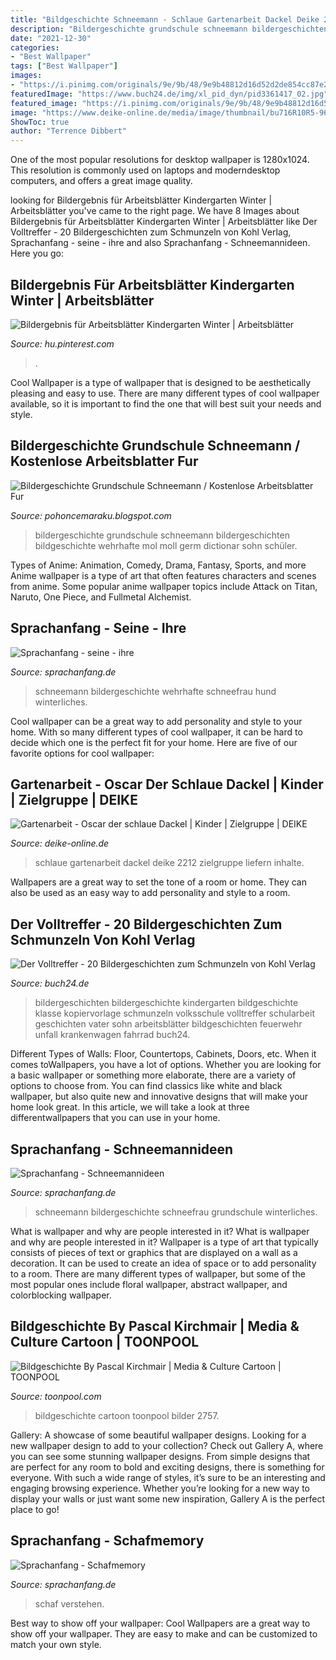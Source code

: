 ```yaml
---
title: "Bildgeschichte Schneemann - Schlaue Gartenarbeit Dackel Deike 2212 Zielgruppe Liefern Inhalte"
description: "Bildergeschichte grundschule schneemann bildergeschichten bildgeschichte wehrhafte mol moll germ dictionar sohn schüler"
date: "2021-12-30"
categories:
- "Best Wallpaper"
tags: ["Best Wallpaper"]
images:
- "https://i.pinimg.com/originals/9e/9b/48/9e9b48812d16d52d2de854cc87e2041b.jpg"
featuredImage: "https://www.buch24.de/img/xl_pid_dyn/pid3361417_02.jpg"
featured_image: "https://i.pinimg.com/originals/9e/9b/48/9e9b48812d16d52d2de854cc87e2041b.jpg"
image: "https://www.deike-online.de/media/image/thumbnail/bu716R10R5-96dpi_720x600.png"
ShowToc: true
author: "Terrence Dibbert"
---
```



One of the most popular resolutions for desktop wallpaper is 1280x1024. This resolution is commonly used on laptops and moderndesktop computers, and offers a great image quality.

	

		
looking for Bildergebnis für Arbeitsblätter Kindergarten Winter | Arbeitsblätter you've came to the right page. We have 8 Images about Bildergebnis für Arbeitsblätter Kindergarten Winter | Arbeitsblätter like Der Volltreffer - 20 Bildergeschichten zum Schmunzeln von Kohl Verlag, Sprachanfang - seine - ihre and also Sprachanfang - Schneemannideen. Here you go:
		
    
## Bildergebnis Für Arbeitsblätter Kindergarten Winter | Arbeitsblätter

<img loading=lazy src="https://i.pinimg.com/originals/bc/e0/4e/bce04e12fb025f2a2c25d7e35fd758a8.jpg" onerror="this.onerror=null;this.src='https://tse1.mm.bing.net/th?id=OIP.DwxapFt-4fTH4XP5N4BBMQHaKe&amp;pid=15.1';" alt="Bildergebnis für Arbeitsblätter Kindergarten Winter | Arbeitsblätter">

_Source: hu.pinterest.com_

>. 

	

Cool Wallpaper is a type of wallpaper that is designed to be aesthetically pleasing and easy to use. There are many different types of cool wallpaper available, so it is important to find the one that will best suit your needs and style.

    
## Bildergeschichte Grundschule Schneemann / Kostenlose Arbeitsblatter Fur

<img loading=lazy src="https://i.pinimg.com/originals/9e/9b/48/9e9b48812d16d52d2de854cc87e2041b.jpg" onerror="this.onerror=null;this.src='https://tse1.mm.bing.net/th?id=OIP.Wl9nOrDjUw6a4NDqxqE2QwHaJx&amp;pid=15.1';" alt="Bildergeschichte Grundschule Schneemann / Kostenlose Arbeitsblatter Fur">

_Source: pohoncemaraku.blogspot.com_

>bildergeschichte grundschule schneemann bildergeschichten bildgeschichte wehrhafte mol moll germ dictionar sohn schüler. 

	

Types of Anime: Animation, Comedy, Drama, Fantasy, Sports, and more
Anime wallpaper is a type of art that often features characters and scenes from anime. Some popular anime wallpaper topics include Attack on Titan, Naruto, One Piece, and Fullmetal Alchemist.

    
## Sprachanfang - Seine - Ihre

<img loading=lazy src="https://www.sprachanfang.de/der-schneemann-hat_850_1183.jpg" onerror="this.onerror=null;this.src='https://tse2.mm.bing.net/th?id=OIP.pjpX3kHS98CgBfb_r4kxVQHaKT&amp;pid=15.1';" alt="Sprachanfang - seine - ihre">

_Source: sprachanfang.de_

>schneemann bildergeschichte wehrhafte schneefrau hund winterliches. 

	

Cool wallpaper can be a great way to add personality and style to your home. With so many different types of cool wallpaper, it can be hard to decide which one is the perfect fit for your home. Here are five of our favorite options for cool wallpaper: 

    
## Gartenarbeit - Oscar Der Schlaue Dackel | Kinder | Zielgruppe | DEIKE

<img loading=lazy src="https://www.deike-online.de/media/image/thumbnail/bu716R10R5-96dpi_720x600.png" onerror="this.onerror=null;this.src='https://tse3.mm.bing.net/th?id=OIP.njHsfwJvuufFFOwSxOKSigAAAA&amp;pid=15.1';" alt="Gartenarbeit - Oscar der schlaue Dackel | Kinder | Zielgruppe | DEIKE">

_Source: deike-online.de_

>schlaue gartenarbeit dackel deike 2212 zielgruppe liefern inhalte. 

	

Wallpapers are a great way to set the tone of a room or home. They can also be used as an easy way to add personality and style to a room.

    
## Der Volltreffer - 20 Bildergeschichten Zum Schmunzeln Von Kohl Verlag

<img loading=lazy src="https://www.buch24.de/img/xl_pid_dyn/pid3361417_02.jpg" onerror="this.onerror=null;this.src='https://tse2.mm.bing.net/th?id=OIP.ZIDk-OERbeO-aXP0O6j4VgAAAA&amp;pid=15.1';" alt="Der Volltreffer - 20 Bildergeschichten zum Schmunzeln von Kohl Verlag">

_Source: buch24.de_

>bildergeschichten bildergeschichte kindergarten bildgeschichte klasse kopiervorlage schmunzeln volksschule volltreffer schularbeit geschichten vater sohn arbeitsblätter bildgeschichten feuerwehr unfall krankenwagen fahrrad buch24. 

	

Different Types of Walls: Floor, Countertops, Cabinets, Doors, etc.
When it comes toWallpapers, you have a lot of options. Whether you are looking for a basic wallpaper or something more elaborate, there are a variety of options to choose from. You can find classics like white and black wallpaper, but also quite new and innovative designs that will make your home look great. In this article, we will take a look at three differentwallpapers that you can use in your home.

    
## Sprachanfang - Schneemannideen

<img loading=lazy src="http://www.sprachanfang.de/die-schneefrau-hat_684_930.jpg" onerror="this.onerror=null;this.src='https://tse2.mm.bing.net/th?id=OIP.zGsGA2vC0brLqmN4j_DrVwHaKE&amp;pid=15.1';" alt="Sprachanfang - Schneemannideen">

_Source: sprachanfang.de_

>schneemann bildergeschichte schneefrau grundschule winterliches. 

	

What is wallpaper and why are people interested in it?
What is wallpaper and why are people interested in it?
Wallpaper is a type of art that typically consists of pieces of text or graphics that are displayed on a wall as a decoration. It can be used to create an idea of space or to add personality to a room. There are many different types of wallpaper, but some of the most popular ones include floral wallpaper, abstract wallpaper, and colorblocking wallpaper.

    
## Bildgeschichte By Pascal Kirchmair | Media &amp; Culture Cartoon | TOONPOOL

<img loading=lazy src="http://www.toonpool.com/user/22694/files/bildgeschichte_1825845.jpg" onerror="this.onerror=null;this.src='https://tse1.mm.bing.net/th?id=OIP.qNM9o3YO8JVnhmaoFE6uEAHaFc&amp;pid=15.1';" alt="Bildgeschichte By Pascal Kirchmair | Media &amp; Culture Cartoon | TOONPOOL">

_Source: toonpool.com_

>bildgeschichte cartoon toonpool bilder 2757. 

	

Gallery: A showcase of some beautiful wallpaper designs.
Looking for a new wallpaper design to add to your collection? Check out Gallery A, where you can see some stunning wallpaper designs. From simple designs that are perfect for any room to bold and exciting designs, there is something for everyone. With such a wide range of styles, it’s sure to be an interesting and engaging browsing experience. Whether you’re looking for a new way to display your walls or just want some new inspiration, Gallery A is the perfect place to go!





	
	
    
## Sprachanfang - Schafmemory

<img loading=lazy src="http://www.sprachanfang.de/das-schaf-stehtspringt_690_958.jpg" onerror="this.onerror=null;this.src='https://tse3.mm.bing.net/th?id=OIP.sANh0UawV0BA-t6mw_h02QHaKS&amp;pid=15.1';" alt="Sprachanfang - Schafmemory">

_Source: sprachanfang.de_

>schaf verstehen. 

	

Best way to show off your wallpaper:
Cool Wallpapers are a great way to show off your wallpaper. They are easy to make and can be customized to match your own style.

